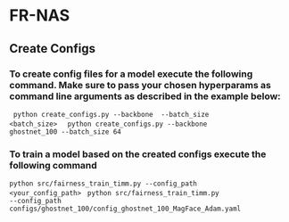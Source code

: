 # FR-NAS
## Create Configs
### To create config files for a model execute the following command. Make sure to pass your chosen hyperparams as command line arguments as described in the example below:
<code> python create_configs.py --backbone <backbone> --batch_size <batch_size> </code>
<code> python create_configs.py --backbone ghostnet_100 --batch_size 64 </code>
 
### To train a model based on the created configs execute the following command
<code>python src/fairness_train_timm.py --config_path <your_config_path> </code> 
<code>python src/fairness_train_timm.py --config_path configs/ghostnet_100/config_ghostnet_100_MagFace_Adam.yaml </code> 
